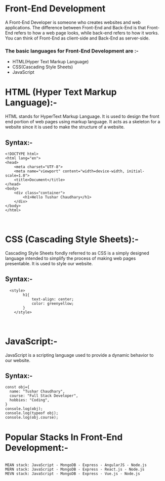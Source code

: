 # Front-End Development
A Front-End Developer is someone who creates websites and web applications. The difference between Front-End and Back-End is that Front-End refers to how a web page looks, while back-end refers to how it works. You can think of Front-End as client-side and Back-End as server-side.
<br/>
### The basic languages for Front-End Development are :-
<ul>
  <li>HTML(Hyper Text Markup Language)</li>
  <li>CSS(Cascading Style Sheets)</li>
  <li>JavaScript</li>
</ul>

# HTML (Hyper Text Markup Language):-
  HTML stands for HyperText Markup Language. It is used to design the front end portion of web pages using markup language. It acts as a 
  skeleton for a website since it is used to make the structure of a website.

## Syntax:-
```
<!DOCTYPE html>
<html lang="en">
<head>
    <meta charset="UTF-8">
    <meta name="viewport" content="width=device-width, initial-scale=1.0">
    <title>Document</title>
</head>
<body>
    <div class="container">
        <h1>Hello Tushar Chaudhary</h1>
    </div>
</body>
</html>

```  
<br/>

# CSS (Cascading Style Sheets):-
  Cascading Style Sheets fondly referred to as CSS is a simply designed language intended to simplify the process of making web pages 
  presentable. It is used to style our website.

## Syntax:-

```
  <style>
        h1{
            text-align: center;
            color: greenyellow;
        }
    </style>

```
  
 <br/>
 
# JavaScript:-
  JavaScript is a scripting language used to provide a dynamic behavior to our website.

  ## Syntax:-

  ```
  const obj={
    name: "Tushar Chaudhary",
    course: "Full Stack Developer",
    hobbies: "Coding",
}
console.log(obj);
console.log(typeof obj);
console.log(obj.course);

  ```

# Popular Stacks In Front-End Development:-
```

MEAN stack: JavaScript - MongoDB - Express - AngularJS - Node.js
MERN stack: JavaScript - MongoDB - Express - React.js - Node.js
MEVN stack: JavaScript - MongoDB - Express - Vue.js - Node.js

```
